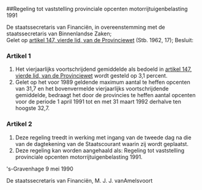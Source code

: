 <meta http-equiv='Content-Type' content='text/html; charset=utf-8' />

##Regeling tot vaststelling provinciale opcenten motorrijtuigenbelasting 1991

De staatssecretaris van Financiën, in overeenstemming met de staatssecretaris van Binnenlandse Zaken;  
Gelet op [artikel 147, vierde lid, van de Provinciewet](../../../../../../../../../wet/provinciewet/BWBR0005645/README.md) (Stb. 1962, 17);
Besluit:    

### Artikel  1  

1.  Het vierjaarlijks voortschrijdend gemiddelde als bedoeld in [artikel 147, vierde lid, van de Provinciewet](../../../../../../../../../wet/provinciewet/BWBR0005645/README.md) wordt gesteld op 3,1 percent.   
2.  Gelet op het voor 1989 geldende maximum aantal te heffen opcenten van 31,7 en het bovenvermelde vierjaarlijks voortschrijdende gemiddelde, bedraagt het door de provincies te heffen aantal opcenten voor de periode 1 april 1991 tot en met 31 maart 1992 derhalve ten hoogste 32,7.   

### Artikel  2  

1.  Deze regeling treedt in werking met ingang van de tweede dag na die van de dagtekening van de Staatscourant waarin zij wordt geplaatst.   
2.  Deze regeling kan worden aangehaald als: Regeling tot vaststelling provinciale opcenten motorrijtuigenbelasting 1991.   

's-Gravenhage 
9 mei 1990    

De 
staatssecretaris van Financiën, 
M. J. J. vanAmelsvoort    
